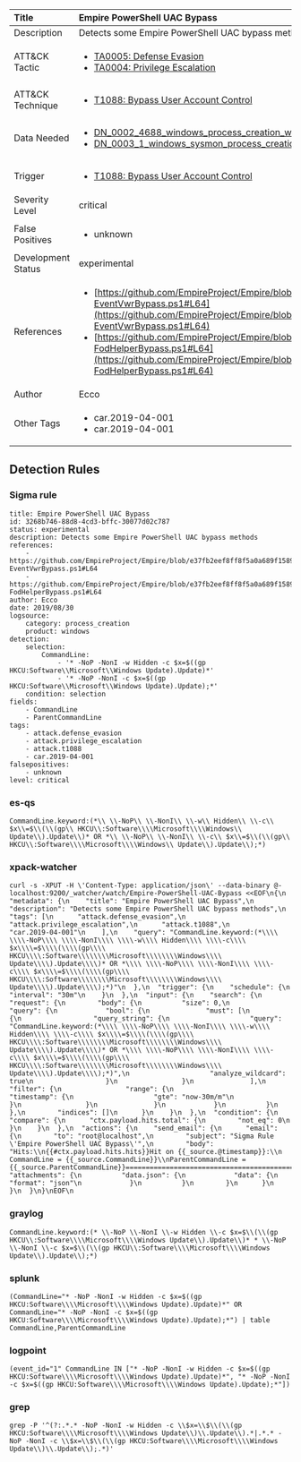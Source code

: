 | Title                | Empire PowerShell UAC Bypass                                                                                                                                                 |
|:---------------------|:------------------------------------------------------------------------------------------------------------------------------------------------------------|
| Description          | Detects some Empire PowerShell UAC bypass methods                                                                                                                                           |
| ATT&amp;CK Tactic    |  <ul><li>[TA0005: Defense Evasion](https://attack.mitre.org/tactics/TA0005)</li><li>[TA0004: Privilege Escalation](https://attack.mitre.org/tactics/TA0004)</li></ul>  |
| ATT&amp;CK Technique | <ul><li>[T1088: Bypass User Account Control](https://attack.mitre.org/techniques/T1088)</li></ul>  |
| Data Needed          | <ul><li>[DN_0002_4688_windows_process_creation_with_commandline](../Data_Needed/DN_0002_4688_windows_process_creation_with_commandline.md)</li><li>[DN_0003_1_windows_sysmon_process_creation](../Data_Needed/DN_0003_1_windows_sysmon_process_creation.md)</li></ul>  |
| Trigger              | <ul><li>[T1088: Bypass User Account Control](../Triggers/T1088.md)</li></ul>  |
| Severity Level       | critical |
| False Positives      | <ul><li>unknown</li></ul>  |
| Development Status   | experimental |
| References           | <ul><li>[https://github.com/EmpireProject/Empire/blob/e37fb2eef8ff8f5a0a689f1589f424906fe13055/data/module_source/privesc/Invoke-EventVwrBypass.ps1#L64](https://github.com/EmpireProject/Empire/blob/e37fb2eef8ff8f5a0a689f1589f424906fe13055/data/module_source/privesc/Invoke-EventVwrBypass.ps1#L64)</li><li>[https://github.com/EmpireProject/Empire/blob/e37fb2eef8ff8f5a0a689f1589f424906fe13055/data/module_source/privesc/Invoke-FodHelperBypass.ps1#L64](https://github.com/EmpireProject/Empire/blob/e37fb2eef8ff8f5a0a689f1589f424906fe13055/data/module_source/privesc/Invoke-FodHelperBypass.ps1#L64)</li></ul>  |
| Author               | Ecco |
| Other Tags           | <ul><li>car.2019-04-001</li><li>car.2019-04-001</li></ul> | 

## Detection Rules

### Sigma rule

```
title: Empire PowerShell UAC Bypass
id: 3268b746-88d8-4cd3-bffc-30077d02c787
status: experimental
description: Detects some Empire PowerShell UAC bypass methods
references:
    - https://github.com/EmpireProject/Empire/blob/e37fb2eef8ff8f5a0a689f1589f424906fe13055/data/module_source/privesc/Invoke-EventVwrBypass.ps1#L64
    - https://github.com/EmpireProject/Empire/blob/e37fb2eef8ff8f5a0a689f1589f424906fe13055/data/module_source/privesc/Invoke-FodHelperBypass.ps1#L64
author: Ecco
date: 2019/08/30
logsource:
    category: process_creation
    product: windows
detection:
    selection:
        CommandLine:
            - '* -NoP -NonI -w Hidden -c $x=$((gp HKCU:Software\\Microsoft\\Windows Update).Update)*'
            - '* -NoP -NonI -c $x=$((gp HKCU:Software\\Microsoft\\Windows Update).Update);*'
    condition: selection
fields:
    - CommandLine
    - ParentCommandLine
tags:
    - attack.defense_evasion
    - attack.privilege_escalation
    - attack.t1088
    - car.2019-04-001
falsepositives:
    - unknown
level: critical

```





### es-qs
    
```
CommandLine.keyword:(*\\ \\-NoP\\ \\-NonI\\ \\-w\\ Hidden\\ \\-c\\ $x\\=$\\(\\(gp\\ HKCU\\:Software\\\\Microsoft\\\\Windows\\ Update\\).Update\\)* OR *\\ \\-NoP\\ \\-NonI\\ \\-c\\ $x\\=$\\(\\(gp\\ HKCU\\:Software\\\\Microsoft\\\\Windows\\ Update\\).Update\\);*)
```


### xpack-watcher
    
```
curl -s -XPUT -H \'Content-Type: application/json\' --data-binary @- localhost:9200/_watcher/watch/Empire-PowerShell-UAC-Bypass <<EOF\n{\n  "metadata": {\n    "title": "Empire PowerShell UAC Bypass",\n    "description": "Detects some Empire PowerShell UAC bypass methods",\n    "tags": [\n      "attack.defense_evasion",\n      "attack.privilege_escalation",\n      "attack.t1088",\n      "car.2019-04-001"\n    ],\n    "query": "CommandLine.keyword:(*\\\\ \\\\-NoP\\\\ \\\\-NonI\\\\ \\\\-w\\\\ Hidden\\\\ \\\\-c\\\\ $x\\\\=$\\\\(\\\\(gp\\\\ HKCU\\\\:Software\\\\\\\\Microsoft\\\\\\\\Windows\\\\ Update\\\\).Update\\\\)* OR *\\\\ \\\\-NoP\\\\ \\\\-NonI\\\\ \\\\-c\\\\ $x\\\\=$\\\\(\\\\(gp\\\\ HKCU\\\\:Software\\\\\\\\Microsoft\\\\\\\\Windows\\\\ Update\\\\).Update\\\\);*)"\n  },\n  "trigger": {\n    "schedule": {\n      "interval": "30m"\n    }\n  },\n  "input": {\n    "search": {\n      "request": {\n        "body": {\n          "size": 0,\n          "query": {\n            "bool": {\n              "must": [\n                {\n                  "query_string": {\n                    "query": "CommandLine.keyword:(*\\\\ \\\\-NoP\\\\ \\\\-NonI\\\\ \\\\-w\\\\ Hidden\\\\ \\\\-c\\\\ $x\\\\=$\\\\(\\\\(gp\\\\ HKCU\\\\:Software\\\\\\\\Microsoft\\\\\\\\Windows\\\\ Update\\\\).Update\\\\)* OR *\\\\ \\\\-NoP\\\\ \\\\-NonI\\\\ \\\\-c\\\\ $x\\\\=$\\\\(\\\\(gp\\\\ HKCU\\\\:Software\\\\\\\\Microsoft\\\\\\\\Windows\\\\ Update\\\\).Update\\\\);*)",\n                    "analyze_wildcard": true\n                  }\n                }\n              ],\n              "filter": {\n                "range": {\n                  "timestamp": {\n                    "gte": "now-30m/m"\n                  }\n                }\n              }\n            }\n          }\n        },\n        "indices": []\n      }\n    }\n  },\n  "condition": {\n    "compare": {\n      "ctx.payload.hits.total": {\n        "not_eq": 0\n      }\n    }\n  },\n  "actions": {\n    "send_email": {\n      "email": {\n        "to": "root@localhost",\n        "subject": "Sigma Rule \'Empire PowerShell UAC Bypass\'",\n        "body": "Hits:\\n{{#ctx.payload.hits.hits}}Hit on {{_source.@timestamp}}:\\n      CommandLine = {{_source.CommandLine}}\\nParentCommandLine = {{_source.ParentCommandLine}}================================================================================\\n{{/ctx.payload.hits.hits}}",\n        "attachments": {\n          "data.json": {\n            "data": {\n              "format": "json"\n            }\n          }\n        }\n      }\n    }\n  }\n}\nEOF\n
```


### graylog
    
```
CommandLine.keyword:(* \\-NoP \\-NonI \\-w Hidden \\-c $x=$\\(\\(gp HKCU\\:Software\\\\Microsoft\\\\Windows Update\\).Update\\)* * \\-NoP \\-NonI \\-c $x=$\\(\\(gp HKCU\\:Software\\\\Microsoft\\\\Windows Update\\).Update\\);*)
```


### splunk
    
```
(CommandLine="* -NoP -NonI -w Hidden -c $x=$((gp HKCU:Software\\\\Microsoft\\\\Windows Update).Update)*" OR CommandLine="* -NoP -NonI -c $x=$((gp HKCU:Software\\\\Microsoft\\\\Windows Update).Update);*") | table CommandLine,ParentCommandLine
```


### logpoint
    
```
(event_id="1" CommandLine IN ["* -NoP -NonI -w Hidden -c $x=$((gp HKCU:Software\\\\Microsoft\\\\Windows Update).Update)*", "* -NoP -NonI -c $x=$((gp HKCU:Software\\\\Microsoft\\\\Windows Update).Update);*"])
```


### grep
    
```
grep -P '^(?:.*.* -NoP -NonI -w Hidden -c \\$x=\\$\\(\\(gp HKCU:Software\\\\Microsoft\\\\Windows Update\\)\\.Update\\).*|.*.* -NoP -NonI -c \\$x=\\$\\(\\(gp HKCU:Software\\\\Microsoft\\\\Windows Update\\)\\.Update\\);.*)'
```



